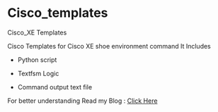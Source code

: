 # Cisco_templates
Cisco_XE Templates

Cisco Templates for Cisco XE shoe environment command
It Includes

 * Python script
 
 - Textfsm Logic

 - Command output text file
 
 For better understanding Read my Blog : [Click Here](https://medium.com/@aminvishak/how-to-parse-text-from-cisco-devices-using-texfsm-netmiko-modules-fd272c1c03ca)
